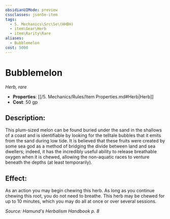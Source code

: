 ```yaml
---
obsidianUIMode: preview
cssclasses: json5e-item
tags:
  - 5. Mechanics\Src\5e\(HHBH)
  - item\Gear\Herb
  - item\Rarity\Rare
aliases:
  - Bubblemelon
cost: 5000
---
```

# Bubblemelon
*Herb, rare*  

- **Properties**: [[/5. Mechanics/Rules/Item Properties.md#Herb\|Herb]]
- **Cost**: 50 gp

## Description:

This plum-sized melon can be found buried under the sand in the shallows of a coast and is identifiable by looking for the telltale bubbles that it emits from the sand during low tide. It is believed that these fruits were created by some sea god as a method of bridging the divide between land and sea dwellers; indeed, it has the incredibly useful ability to release breathable oxygen when it is chewed, allowing the non-aquatic races to venture beneath the depths (at least temporarily).

## Effect:

As an action you may begin chewing this herb. As long as you continue chewing this root, you do not need to breathe. This herb may be chewed for up to 10 minutes, which you may do all at once or over several sessions.

*Source: Hamund's Herbalism Handbook p. 8*
